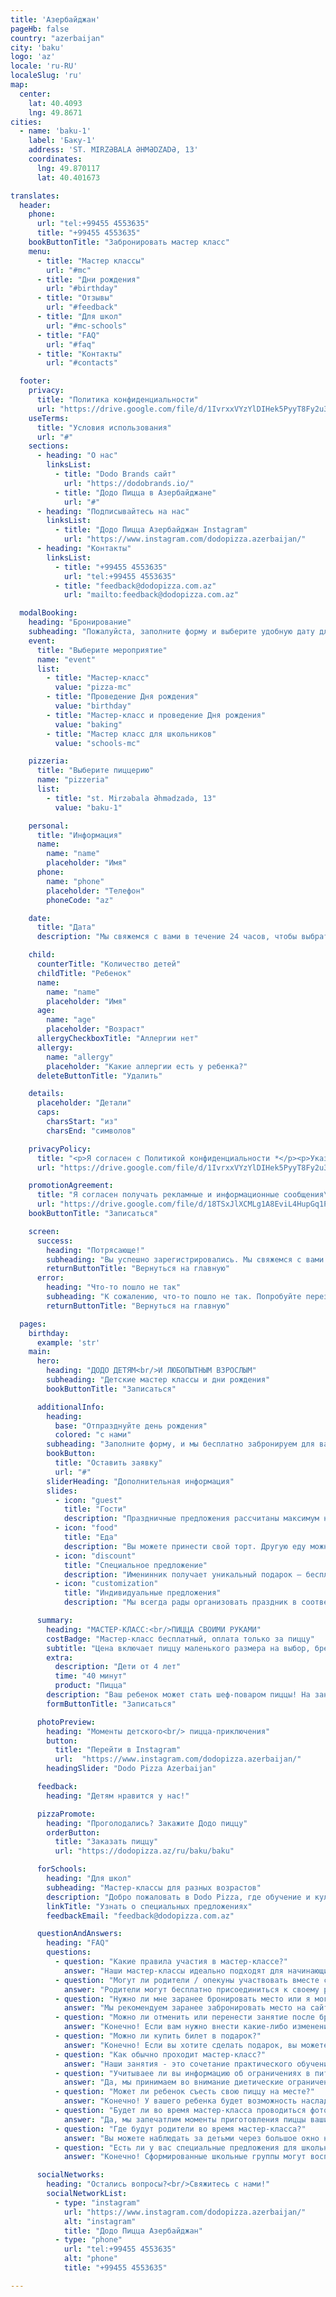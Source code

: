 ```yaml
---
title: 'Азербайджан'
pageHb: false
country: "azerbaijan"
city: 'baku'
logo: 'az'
locale: 'ru-RU'
localeSlug: 'ru'
map:
  center:
    lat: 40.4093
    lng: 49.8671
cities:
  - name: 'baku-1'
    label: 'Баку-1'
    address: 'ST. MIRZƏBALA ƏHMƏDZADƏ, 13'
    coordinates:
      lng: 49.870117
      lat: 40.401673

translates:
  header:
    phone:
      url: "tel:+99455 4553635"
      title: "+99455 4553635"
    bookButtonTitle: "Забронировать мастер класс"
    menu:
      - title: "Мастер классы"
        url: "#mc"
      - title: "Дни рождения"
        url: "#birthday"
      - title: "Отзывы"
        url: "#feedback"
      - title: "Для школ"
        url: "#mc-schools"
      - title: "FAQ"
        url: "#faq"
      - title: "Контакты"
        url: "#contacts"

  footer:
    privacy:
      title: "Политика конфиденциальности"
      url: "https://drive.google.com/file/d/1IvrxxVYzYlDIHek5PyyT8Fy2u3N1nBP-/view"
    useTerms:
      title: "Условия использования"
      url: "#"
    sections:
      - heading: "О нас"
        linksList:
          - title: "Dodo Brands сайт"
            url: "https://dodobrands.io/"
          - title: "Додо Пицца в Азербайджане"
            url: "#"
      - heading: "Подписывайтесь на нас"
        linksList:
          - title: "Додо Пицца Азербайджан Instagram"
            url: "https://www.instagram.com/dodopizza.azerbaijan/"
      - heading: "Контакты"
        linksList:
          - title: "+99455 4553635"
            url: "tel:+99455 4553635"
          - title: "feedback@dodopizza.com.az"
            url: "mailto:feedback@dodopizza.com.az"

  modalBooking:
    heading: "Бронирование"
    subheading: "Пожалуйста, заполните форму и выберите удобную дату для участия."
    event:
      title: "Выберите мероприятие"
      name: "event"
      list:
        - title: "Мастер-класс"
          value: "pizza-mc"
        - title: "Проведение Дня рождения"
          value: "birthday"
        - title: "Мастер-класс и проведение Дня рождения"
          value: "baking"
        - title: "Мастер класс для школьников"
          value: "schools-mc"

    pizzeria:
      title: "Выберите пиццерию"
      name: "pizzeria"
      list:
        - title: "st. Mirzəbala Əhmədzadə, 13"
          value: "baku-1"

    personal:
      title: "Информация"
      name:
        name: "name"
        placeholder: "Имя"
      phone:
        name: "phone"
        placeholder: "Телефон"
        phoneCode: "az"

    date:
      title: "Дата"
      description: "Мы свяжемся с вами в течение 24 часов, чтобы выбрать дату и время вашего визита."

    child:
      counterTitle: "Количество детей"
      childTitle: "Ребенок"
      name:
        name: "name"
        placeholder: "Имя"
      age:
        name: "age"
        placeholder: "Возраст"
      allergyCheckboxTitle: "Аллергии нет"
      allergy:
        name: "allergy"
        placeholder: "Какие аллергии есть у ребенка?"
      deleteButtonTitle: "Удалить"

    details:
      placeholder: "Детали"
      caps:
        charsStart: "из"
        charsEnd: "символов"

    privacyPolicy:
      title: "<p>Я согласен с Политикой конфиденциальности *</p><p>Указанные вами персональные данные могут обрабатываться (сбор, систематизация, накопление, хранение, обновление, модификация, использование, обезличивание, уничтожение, передача) компанией Capian Pizza MMC (далее - Оператор) и другими третьими лицами, привлеченными Оператором в соответствии с Политикой конфиденциальности.</p>"
      url: "https://drive.google.com/file/d/1IvrxxVYzYlDIHek5PyyT8Fy2u3N1nBP-/view"

    promotionAgreement:
      title: "Я согласен получать рекламные и информационные сообщения\n от Capian Pizza MMC по каналам связи (SMS, push, электронная почта и т.д.)"
      url: "https://drive.google.com/file/d/18TSxJlXCMLg1A8EviL4HupGq1PynT_4s/view"
    bookButtonTitle: "Записаться"

    screen:
      success:
        heading: "Потрясающе!"
        subheading: "Вы успешно зарегистрировались. Мы свяжемся с вами в течение 24 часов, чтобы выбрать дату и время вашего визита."
        returnButtonTitle: "Вернуться на главную"
      error:
        heading: "Что-то пошло не так"
        subheading: "К сожалению, что-то пошло не так. Попробуйте перезагрузить страницу и забронировать снова."
        returnButtonTitle: "Вернуться на главную"

  pages:
    birthday:
      example: 'str'
    main:
      hero:
        heading: "ДОДО ДЕТЯМ<br/>И ЛЮБОПЫТНЫМ ВЗРОСЛЫМ"
        subheading: "Детские мастер классы и дни рождения"
        bookButtonTitle: "Записаться"

      additionalInfo:
        heading:
          base: "Отпразднуйте день рождения"
          colored: "с нами"
        subheading: "Заполните форму, и мы бесплатно забронируем для вас столик"
        bookButton:
          title: "Оставить заявку"
          url: "#"
        sliderHeading: "Дополнительная информация"
        slides:
          - icon: "guest"
            title: "Гости"
            description: "Праздничные предложения рассчитаны максимум на 12 гостей. Взрослые могут бесплатно присоединиться к своему ребенку и готовить вместе с ним, помогая ему при необходимости."
          - icon: "food"
            title: "Еда"
            description: "Вы можете принести свой торт. Другую еду можно заказать на месте через приложение Dodo Pizza."
          - icon: "discount"
            title: "Специальное предложение"
            description: "Именинник получает уникальный подарок — бесплатный мастер-класс по приготовлению пиццы!"
          - icon: "customization"
            title: "Индивидуальные предложения"
            description: "Мы всегда рады организовать праздник в соответствии с вашими пожеланиями, поэтому обращайтесь к нам, и вместе мы создадим волшебный день рождения для вашего ребенка."

      summary:
        heading: "МАСТЕР-КЛАСС:<br/>ПИЦЦА СВОИМИ РУКАМИ"
        costBadge: "Мастер-класс бесплатный, оплата только за пиццу"
        subtitle: "Цена включает пиццу маленького размера на выбор, брендированный мерч и диплом шеф-повара"
        extra:
          description: "Дети от 4 лет"
          time: "40 минут"
          product: "Пицца"
        description: "Ваш ребенок может стать шеф-поваром пиццы! На занятии они подготовят тесто, выберут начинки и создадут свой собственный кулинарный шедевр, а наши дружелюбные мастера дадут индивидуальные рекомендации."
        formButtonTitle: "Записаться"

      photoPreview:
        heading: "Моменты детского<br/> пицца-приключения"
        button:
          title: "Перейти в Instagram"
          url:  "https://www.instagram.com/dodopizza.azerbaijan/"
        headingSlider: "Dodo Pizza Azerbaijan"

      feedback:
        heading: "Детям нравится у нас!"

      pizzaPromote:
        heading: "Проголодались? Закажите Додо пиццу"
        orderButton:
          title: "Заказать пиццу"
          url: "https://dodopizza.az/ru/baku/baku"

      forSchools:
        heading: "Для школ"
        subheading: "Мастер-классы для разных возрастов"
        description: "Добро пожаловать в Dodo Pizza, где обучение и кулинарное творчество соединяются воедино! Наша программа для школ предлагает практический, образовательный опыт с мастер-классом по приготовлению пиццы. Свяжитесь с нами, чтобы обсудить даты и цены, или оставьте заявку, и мы свяжемся с вами."
        linkTitle: "Узнать о специальных предложениях"
        feedbackEmail: "feedback@dodopizza.com.az"

      questionAndAnswers:
        heading: "FAQ"
        questions:
          - question: "Какие правила участия в мастер-классе?"
            answer: "Наши мастер-классы идеально подходят для начинающих поваров в возрасте от 4 лет. Продолжительность каждого мастер-класса составляет 40 минут. Чтобы обеспечить индивидуальный подход и интерактивную атмосферу, мы ограничиваем размер обычных мастер-классов 4-5 детьми."
          - question: "Могут ли родители / опекуны участвовать вместе со своими детьми?"
            answer: "Родители могут бесплатно присоединиться к своему ребенку и готовить вместе с ним, помогая ему, когда это необходимо. Если родители захотят приготовить пиццу отдельно, плата за участие будет такой же - цена приготовленной пиццы."
          - question: "Нужно ли мне заранее бронировать место или я могу просто прийти в любой день?"
            answer: "Мы рекомендуем заранее забронировать место на сайте, чтобы гарантировать себе место. Регистрация день в день зависит от наличия свободных мест."
          - question: "Можно ли отменить или перенести занятие после бронирования онлайн?"
            answer: "Конечно! Если вам нужно внести какие-либо изменения в бронирование, support@dodoacademy.az свяжитесь с ним по электронной почте, WhatsApp или по телефону +99455 4553635. Бронирование можно изменить не позднее, чем за 24 часа до начала мастер-класса."
          - question: "Можно ли купить билет в подарок?"
            answer: "Конечно! Если вы хотите сделать подарок, вы можете приобрести подарочный сертификат."
          - question: "Как обычно проходит мастер-класс?"
            answer: "Наши занятия - это сочетание практического обучения и веселых развлечений. На занятиях по приготовлению пиццы юные повара создают свои пиццы от начала и до конца, включая раскатывание теста и выбор начинки. Дети используют безопасные кулинарные инструменты под руководством наших опытных инструкторов."
          - question: "Учитываее ли вы информацию об ограничениях в питании и аллергиях?"
            answer: "Да, мы принимаем во внимание диетические ограничения и аллергии. Во время регистрации, пожалуйста, сообщите нам о любых пищевых аллергиях или диетических ограничениях, которые могут быть у вашего ребенка. Безопасность и удовольствие вашего ребенка - наши главные приоритеты, и мы с нетерпением хотим сделать время, проведенное с нами, незабываемым и беззаботным. Также обращаем ваше внимание, что вы и ваш ребенок не сможете принять участие в мастер-классе, если у вас есть симптомы вирусного респираторного заболевания."
          - question: "Может ли ребенок съесть свою пиццу на месте?"
            answer: "Конечно! У вашего ребенка будет возможность насладиться своим кулинарным шедевром прямо на месте."
          - question: "Будет ли во время мастер-класса проводиться фото- или видеосъемка?"
            answer: "Да, мы запечатлим моменты приготовления пиццы вашим ребенком если вы дадите согласие! Отснятый материал будет передан родителям по безопасной ссылке в WhatsApp в течение нескольких часов после окончания мастер-класса. Дополнительная плата за эту услугу не требуется. Если вы не хотите, чтобы вашего ребенка снимали, сообщите об этом менеджеру. Для нас важна конфиденциальность вашего ребенка и ваше спокойствие!"
          - question: "Где будут родители во время мастер-класса?"
            answer: "Вы можете наблюдать за детьми через большое окно нашей открытой кухни в зале ресторана. Кроме того, вы можете воспользоваться услугой онлайн-просмотра на сайте www.dodopizza.az и в мобильном приложении. В зоне ожидания вы можете заказать пиццу, закуски и напитки."
          - question: "Есть ли у вас специальные предложения для школьных групп?"
            answer: "Конечно! Сформированные школьные группы могут воспользоваться нашими специальными предложениями для мастер-классов. Свяжитесь с нами, чтобы организовать индивидуальный опыт для ваших учеников."

      socialNetworks:
        heading: "Остались вопросы?<br/>Свяжитесь с нами!"
        socialNetworkList:
          - type: "instagram"
            url: "https://www.instagram.com/dodopizza.azerbaijan/"
            alt: "instagram"
            title: "Додо Пицца Азербайджан"
          - type: "phone"
            url: "tel:+99455 4553635"
            alt: "phone"
            title: "+99455 4553635"

---
```

